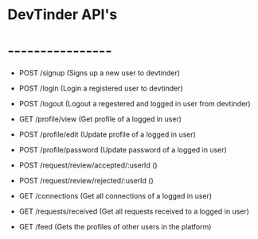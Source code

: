 # DevTinder API's
# ----------------

- POST /signup (Signs up a new user to devtinder)
- POST /login (Login a registered user to devtinder)
- POST /logout (Logout a regestered and logged in user from devtinder)

- GET /profile/view (Get profile of a logged in user)
- POST /profile/edit (Update profile of a logged in user)
- POST /profile/password (Update password of a logged in user)

- POST /request/review/accepted/:userId ()
- POST /request/review/rejected/:userId ()

- GET /connections (Get all connections of a logged in user)
- GET /requests/received (Get all requests received to a logged in user)
- GET /feed (Gets the profiles of other users in the platform)